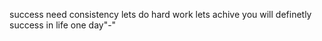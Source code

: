 success need consistency
lets do hard work
lets achive
you will definetly success in life one day"-"
